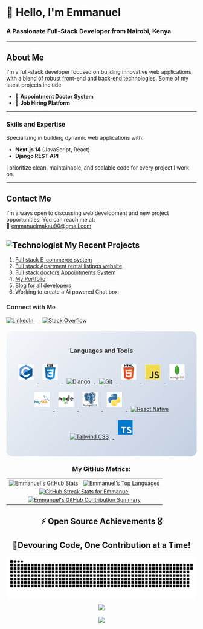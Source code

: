 # **👋 Hello, I'm Emmanuel**  

### **A Passionate Full-Stack Developer from Nairobi, Kenya**  

---

## **About Me**  

I'm a full-stack developer focused on building innovative web applications with a blend of robust front-end and back-end technologies. Some of my latest projects include

- 🔭 **Appointment Doctor System**  
- 🌱 **Job Hiring Platform**  

---

### **Skills and Expertise**  

Specializing in building dynamic web applications with:  
- **Next.js 14** (JavaScript, React)  
- **Django REST API**  

I prioritize clean, maintainable, and scalable code for every project I work on.  

---

## **Contact Me**  

I'm always open to discussing web development and new project opportunities! You can reach me at:  
📧 [emmanuelmakau90@gmail.com](mailto:emmanuelmakau90@gmail.com)  


  ## <img src="https://raw.githubusercontent.com/Tarikul-Islam-Anik/Animated-Fluent-Emojis/master/Emojis/People/Technologist.png" alt="Technologist" width="30" height="30" /> My Recent Projects 

 1. [Full stack E_commerce  system](https://e-commerce-market-site.vercel.app/)
 2. [ Full stack Apartment rental listings website](https://apartments-site-rental.vercel.app/)
 3. [Full stack doctors Appointments System](https://healthcare-project-sepia.vercel.app/)
 4. [My Portfolio ](https://portfolio-zeta-tawny-92.vercel.app/)
 5. [Blog for all developers](https://developers-home.vercel.app/)
 6. Working to create a Ai powered Chat box 


  <h3 style="color:#2E2E2E; font-family: Arial, sans-serif;">Connect with Me</h3>
  <p>
    <a href="https://www.linkedin.com/in/emmanuel-makau-40a12028b/" target="_blank" style="margin-right: 10px;">
      <img src="https://raw.githubusercontent.com/rahuldkjain/github-profile-readme-generator/master/src/images/icons/Social/linked-in-alt.svg" alt="LinkedIn" height="30" width="30"/>
    </a>
    <a href="https://stackoverflow.com/users/26565337/emmanuel-makau" target="_blank" style="margin-left: 10px;">
      <img src="https://raw.githubusercontent.com/rahuldkjain/github-profile-readme-generator/master/src/images/icons/Social/stack-overflow.svg" alt="Stack Overflow" height="30" width="30"/>
    </a>
  </p>
</div>

<div style="text-align: center; background: linear-gradient(135deg, #f5f7fa 0%, #c3cfe2 100%); padding: 20px; border-radius: 15px; margin: 20px auto; max-width: 800px;">
  <h3 style="color:#2E2E2E; font-family: Arial, sans-serif;">Languages and Tools</h3>
  <p>
    <a href="https://www.cprogramming.com/" target="_blank" rel="noreferrer">
      <img src="https://raw.githubusercontent.com/devicons/devicon/master/icons/c/c-original.svg" alt="C Programming" width="40" height="40" style="margin: 10px;"/>
    </a>
    <a href="https://www.w3schools.com/css/" target="_blank" rel="noreferrer">
      <img src="https://raw.githubusercontent.com/devicons/devicon/master/icons/css3/css3-original-wordmark.svg" alt="CSS3" width="40" height="40" style="margin: 10px;"/>
    </a>
    <a href="https://www.djangoproject.com/" target="_blank" rel="noreferrer">
      <img src="https://cdn.worldvectorlogo.com/logos/django.svg" alt="Django" width="40" height="40" style="margin: 10px;"/>
    </a>
    <a href="https://git-scm.com/" target="_blank" rel="noreferrer">
      <img src="https://www.vectorlogo.zone/logos/git-scm/git-scm-icon.svg" alt="Git" width="40" height="40" style="margin: 10px;"/>
    </a>
    <a href="https://www.w3.org/html/" target="_blank" rel="noreferrer">
      <img src="https://raw.githubusercontent.com/devicons/devicon/master/icons/html5/html5-original-wordmark.svg" alt="HTML5" width="40" height="40" style="margin: 10px;"/>
    </a>
    <a href="https://developer.mozilla.org/en-US/docs/Web/JavaScript" target="_blank" rel="noreferrer">
      <img src="https://raw.githubusercontent.com/devicons/devicon/master/icons/javascript/javascript-original.svg" alt="JavaScript" width="40" height="40" style="margin: 10px;"/>
    </a>
    <a href="https://www.mongodb.com/" target="_blank" rel="noreferrer">
      <img src="https://raw.githubusercontent.com/devicons/devicon/master/icons/mongodb/mongodb-original-wordmark.svg" alt="MongoDB" width="40" height="40" style="margin: 10px;"/>
    </a>
    <a href="https://www.mysql.com/" target="_blank" rel="noreferrer">
      <img src="https://raw.githubusercontent.com/devicons/devicon/master/icons/mysql/mysql-original-wordmark.svg" alt="MySQL" width="40" height="40" style="margin: 10px;"/>
    </a>
    <a href="https://nodejs.org" target="_blank" rel="noreferrer">
      <img src="https://raw.githubusercontent.com/devicons/devicon/master/icons/nodejs/nodejs-original-wordmark.svg" alt="Node.js" width="40" height="40" style="margin: 10px;"/>
    </a>
    <a href="https://www.postgresql.org" target="_blank" rel="noreferrer">
      <img src="https://raw.githubusercontent.com/devicons/devicon/master/icons/postgresql/postgresql-original-wordmark.svg" alt="PostgreSQL" width="40" height="40" style="margin: 10px;"/>
    </a>
    <a href="https://www.python.org" target="_blank" rel="noreferrer">
      <img src="https://raw.githubusercontent.com/devicons/devicon/master/icons/python/python-original.svg" alt="Python" width="40" height="40" style="margin: 10px;"/>
    </a>
    <a href="https://reactnative.dev/" target="_blank" rel="noreferrer">
      <img src="https://reactnative.dev/img/header_logo.svg" alt="React Native" width="40" height="40" style="margin: 10px;"/>
    </a>
    <a href="https://tailwindcss.com/" target="_blank" rel="noreferrer">
      <img src="https://www.vectorlogo.zone/logos/tailwindcss/tailwindcss-icon.svg" alt="Tailwind CSS" width="40" height="40" style="margin: 10px;"/>
    </a>
    <a href="https://www.typescriptlang.org/" target="_blank" rel="noreferrer">
      <img src="https://raw.githubusercontent.com/devicons/devicon/master/icons/typescript/typescript-original.svg" alt="TypeScript" width="40" height="40" style="margin: 10px;"/>
    </a>
  </p>
</div>

<h3 align="center">My GitHub Metrics:</h3>

<table align="center">
  <tr>
    <!-- GitHub Stats -->
    <td valign="top">
      <a href="https://github.com/Emmanuel10701">
        <img src="https://github-readme-stats.vercel.app/api?username=Emmanuel10701&show_icons=true&locale=en&theme=chartreuse-dark&border_color=00FF00&bg_color=1A1B27&title_color=00FF00&icon_color=00FF00" 
             alt="Emmanuel's GitHub Stats" height="192px" width="100%"/>
      </a>
    </td>
    <!-- Top Languages -->
    <td valign="top">
      <a href="https://github.com/Emmanuel10701">
        <img src="https://github-readme-stats.vercel.app/api/top-langs?username=Emmanuel10701&show_icons=true&locale=en&layout=compact&theme=chartreuse-dark&border_color=00FF00&bg_color=1A1B27&title_color=00FF00&icon_color=00FF00" 
             alt="Emmanuel's Top Languages" height="192px" width="100%"/>
      </a>
    </td>
  </tr>
  <tr>
    <!-- Streak Stats -->
    <td colspan="2" align="center">
      <a href="https://github.com/Emmanuel10701">
        <img src="https://github-readme-streak-stats.herokuapp.com/?user=Emmanuel10701&theme=chartreuse-dark&border_color=00FF00&bg_color=1A1B27&title_color=00FF00&icon_color=00FF00" 
             alt="GitHub Streak Stats for Emmanuel" width="100%"/>
      </a>
    </td>
  </tr>
  <tr>
    <!-- Contribution Summary -->
    <td colspan="2" align="center">
      <a href="https://github.com/Emmanuel10701">
        <img src="https://github-profile-summary-cards.vercel.app/api/cards/profile-details?username=Emmanuel10701&theme=chartreuse-dark" 
             alt="Emmanuel's GitHub Contribution Summary" width="100%"/>
      </a>
    </td>
  </tr>
</table>




<h2 align="center"> ⚡ Open Source Achievements 🎖️</h2>
<div align="center" style="max-width: 600px; margin: auto;">


## 🐍Devouring Code, One Contribution at a Time!
<!--- Snake Animation -->
![Snake animation](https://github.com/Akarshjha03/Akarshjha03/blob/output/github-snake-dark.svg)

<img src="https://user-images.githubusercontent.com/74038190/212284100-561aa473-3905-4a80-b561-0d28506553ee.gif" width="full">

<p align="center">
     <img src="https://capsule-render.vercel.app/api?type=waving&color=gradient&height=100&section=footer"/>
</p>
